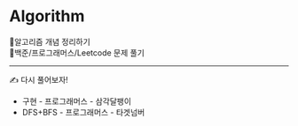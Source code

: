 # Algorithm

🐣알고리즘 개념 정리하기  
🐥백준/프로그래머스/Leetcode 문제 풀기  


----------------------------------------------------------------------------

✍ 다시 풀어보자!
- 구현 - 프로그래머스 - 삼각달팽이
- DFS+BFS - 프로그래머스 - 타겟넘버
